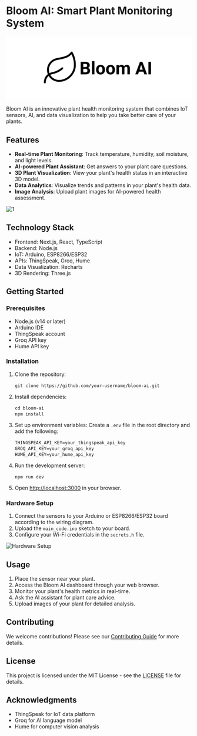 # Bloom AI: Smart Plant Monitoring System

![Bloom AI Logo](/public/banner.svg)

Bloom AI is an innovative plant health monitoring system that combines IoT sensors, AI, and data visualization to help you take better care of your plants.

## Features

- **Real-time Plant Monitoring**: Track temperature, humidity, soil moisture, and light levels.
- **AI-powered Plant Assistant**: Get answers to your plant care questions.
- **3D Plant Visualization**: View your plant's health status in an interactive 3D model.
- **Data Analytics**: Visualize trends and patterns in your plant's health data.
- **Image Analysis**: Upload plant images for AI-powered health assessment.

![1](https://github.com/user-attachments/assets/bd04b7f5-7c80-4445-a7d2-2a5bc8cadd1d)

## Technology Stack

- Frontend: Next.js, React, TypeScript
- Backend: Node.js
- IoT: Arduino, ESP8266/ESP32
- APIs: ThingSpeak, Groq, Hume
- Data Visualization: Recharts
- 3D Rendering: Three.js

## Getting Started

### Prerequisites

- Node.js (v14 or later)
- Arduino IDE
- ThingSpeak account
- Groq API key
- Hume API key

### Installation

1. Clone the repository:

   ```
   git clone https://github.com/your-username/bloom-ai.git
   ```

2. Install dependencies:

   ```
   cd bloom-ai
   npm install
   ```

3. Set up environment variables:
   Create a `.env` file in the root directory and add the following:

   ```
   THINGSPEAK_API_KEY=your_thingspeak_api_key
   GROQ_API_KEY=your_groq_api_key
   HUME_API_KEY=your_hume_api_key
   ```

4. Run the development server:

   ```
   npm run dev
   ```

5. Open [http://localhost:3000](http://localhost:3000) in your browser.

### Hardware Setup

1. Connect the sensors to your Arduino or ESP8266/ESP32 board according to the wiring diagram.
2. Upload the `main_code.ino` sketch to your board.
3. Configure your Wi-Fi credentials in the `secrets.h` file.

![Hardware Setup](path/to/hardware_setup.png)

## Usage

1. Place the sensor near your plant.
2. Access the Bloom AI dashboard through your web browser.
3. Monitor your plant's health metrics in real-time.
4. Ask the AI assistant for plant care advice.
5. Upload images of your plant for detailed analysis.

## Contributing

We welcome contributions! Please see our [Contributing Guide](CONTRIBUTING.md) for more details.

## License

This project is licensed under the MIT License - see the [LICENSE](LICENSE) file for details.

## Acknowledgments

- ThingSpeak for IoT data platform
- Groq for AI language model
- Hume for computer vision analysis

